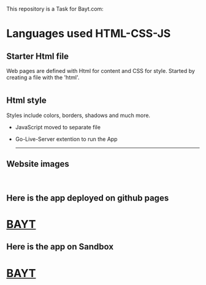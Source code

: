 This repository is a Task for Bayt.com:

# Languages used HTML-CSS-JS

## Starter Html file

Web pages are defined with Html for content and CSS for style. Started by creating a file with the 'html'.

# []('')

## Html style

Styles include colors, borders, shadows and much more.

- JavaScript moved to separate file

- Go-Live-Server extention to run the App

  ***

## Website images

![]()
![]()
![]()
![]()

## Here is the app deployed on github pages

# [BAYT](https://1pyke.github.io/Bayt/)

## Here is the app on Sandbox

# [BAYT](https://codesandbox.io/s/sweet-sun-yorzeo?file=/style.css)
